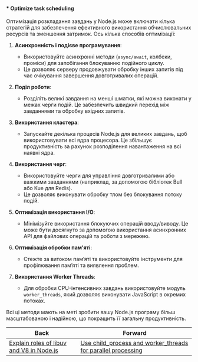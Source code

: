 #### * Optimize task scheduling

Оптимізація розкладання завдань у Node.js може включати кілька стратегій для забезпечення ефективного використання обчислювальних ресурсів та зменшення затримок. Ось кілька способів оптимізації:

1. **Асинхронність і подієве програмування**:
   - Використовуйте асинхронні методи (`async/await`, колбеки, проміси) для запобігання блокуванню подійного циклу.
   - Це дозволяє серверу продовжувати обробку інших запитів під час очікування завершення довготривалих операцій.

2. **Поділ роботи**:
   - Розділіть великі завдання на менші шматки, які можна виконати у межах черги подій. Це забезпечить швидкий перехід між завданнями та обробку вхідних запитів.

3. **Використання кластера**:
   - Запускайте декілька процесів Node.js для великих завдань, щоб використовувати всі ядра процесора. Це збільшує продуктивність за рахунок розподілення навантаження на всі наявні ядра.

4. **Використання черг**:
   - Використовуйте черги для управління довготривалими або важкими завданнями (наприклад, за допомогою бібліотек Bull або Kue для Redis).
   - Це дозволяє виконувати обробку тлом без блокування потоку подій.

5. **Оптимізація використання I/O**:
   - Мінімізуйте використання блокуючих операцій вводу/виводу. Це може бути досягнуто за допомогою використання асинхронних API для файлових операцій та роботи з мережею.

6. **Оптимізація обробки пам'яті**:
   - Стежте за витоком пам’яті та використовуйте інструменти для профілювання пам’яті та виявлення проблем.

7. **Використання Worker Threads**:
   - Для обробки CPU-інтенсивних завдань використовуйте модуль `worker_threads`, який дозволяє виконувати JavaScript в окремих потоках.

Всі ці методи мають на меті зробити вашу Node.js програму більш масштабованою і надійною, що покращить її загальну продуктивність.

| Back | Forward |
|---|---|
| [Explain roles of libuv and V8 in Node.js](/ua/middle/nodejs/what-are-the-roles-of-libuv-and-v8-in-nodejs.md)  | [Use child_process and worker_threads for parallel processing](/ua/middle/nodejs/utilize-childprocess-and-workerthreads-for-concurrent-execution.md) |